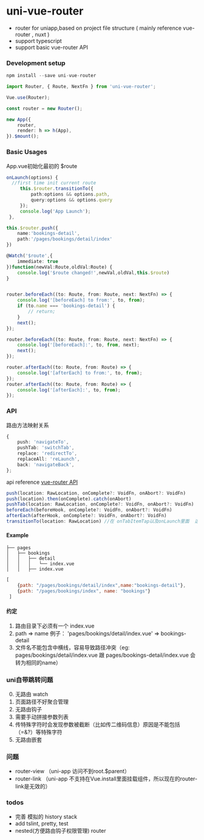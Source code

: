 #  uni-vue-router
* router for uniapp,based on project file structure ( mainly reference vue-router , nuxt )
* support typescript
* support basic vue-router API

### Development setup

```js
npm install --save uni-vue-router
```

```ts
import Router, { Route, NextFn } from 'uni-vue-router';

Vue.use(Router);

const router = new Router();

new App({
    router,
    render: h => h(App),
}).$mount();
```
### Basic Usages
App.vue初始化最初的 $route
```ts
onLaunch(options) {
  //first time init current route
     this.$router.transitionTo({
         path:options && options.path,
         query:options && options.query
     });
     console.log('App Launch');
 },
```

```ts
this.$router.push({
    name:'bookings-detail',
    path:'/pages/bookings/detail/index'
})
```

```ts 
@Watch('$route',{
    immediate: true
})function(newVal:Route,oldVal:Route) {
    console.log('$route changed!',newVal,oldVal,this.$route)
}
```

```ts

router.beforeEach((to: Route, from: Route, next: NextFn) => {
    console.log('[beforeEach] to from:', to, from);
    if (to.name === 'bookings-detail') {
        // return;
    }
    next();
});

router.beforeEach((to: Route, from: Route, next: NextFn) => {
    console.log('[beforeEach]:', to, from, next);
    next();
});

router.afterEach((to: Route, from: Route) => {
    console.log('[afterEach] to from:', to, from);
});
router.afterEach((to: Route, from: Route) => {
    console.log('[afterEach]:', to, from);
});

```

### API

路由方法映射关系

```ts
{
    push: 'navigateTo',
    pushTab: 'switchTab',
    replace: 'redirectTo',
    replaceAll: 'reLaunch',
    back: 'navigateBack',
};
```

api reference [vue-router API](https://router.vuejs.org/api/#router-push)

```ts
push(location: RawLocation, onComplete?: VoidFn, onAbort?: VoidFn)
push(location).then(onComplete).catch(onAbort)
pushTab(location: RawLocation, onComplete?: VoidFn, onAbort?: VoidFn)
beforeEach(beforeHook, onComplete?: VoidFn, onAbort?: VoidFn)
afterEach(afterHook, onComplete?: VoidFn, onAbort?: VoidFn)
transitionTo(location: RawLocation) //在 onTabItemTap以及onLaunch里面  这种非手动调用的地方手动调用更新 $route
```

#### Example
```
├── pages
│   ├── bookings
│   │   ├── detail
│   │   │   └── index.vue
│   │   ├── index.vue
```

```js
[
    {path: "/pages/bookings/detail/index",name:"bookings-detail"},
    {path: "/pages/bookings/index", name: "bookings"}
 ]
```

#### 约定

1. 路由目录下必须有一个 index.vue
2. path => name 例子： 'pages/bookings/detail/index.vue' => bookings-detail
3. 文件名不能包含中横线，容易导致路径冲突（eg: pages/bookings/detail/index.vue 跟 pages/bookings-detail/index.vue 会转为相同的name）

### uni自带跳转问题

0. 无路由 watch
1. 页面路径不好聚合管理
2. 无路由钩子
3. 需要手动拼接参数列表
4. 传特殊字符时会发现参数被截断（比如传二维码信息）原因是不能包括（=&?）等特殊字符
5. 无路由嵌套

### 问题

* router-view （uni-app 访问不到root.$parent）
* router-link （uni-app 不支持在Vue.install里面挂载组件，所以现在的router-link是无效的）

### todos

* 完善 模拟的 history stack
* add tslint, pretty, test
* nested(方便路由钩子权限管理) router
